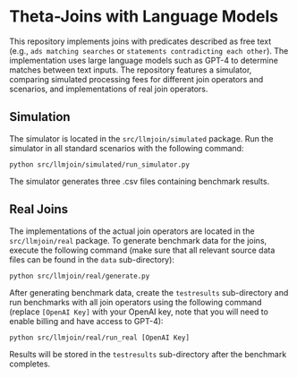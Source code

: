# Theta-Joins with Language Models

This repository implements joins with predicates described as free text (e.g., `ads matching searches` or `statements contradicting each other`). The implementation uses large language models such as GPT-4 to determine matches between text inputs. The repository features a simulator, comparing simulated processing fees for different join operators and scenarios, and implementations of real join operators. 

## Simulation

The simulator is located in the `src/llmjoin/simulated` package. Run the simulator in all standard scenarios with the following command:
```
python src/llmjoin/simulated/run_simulator.py
```
The simulator generates three .csv files containing benchmark results.

## Real Joins

The implementations of the actual join operators are located in the `src/llmjoin/real` package. To generate benchmark data for the joins, execute the following command (make sure that all relevant source data files can be found in the `data` sub-directory):
```
python src/llmjoin/real/generate.py
```
After generating benchmark data, create the `testresults` sub-directory and run benchmarks with all join operators using the following command (replace `[OpenAI Key]` with your OpenAI key, note that you will need to enable billing and have access to GPT-4):
```
python src/llmjoin/real/run_real [OpenAI Key]
```
Results will be stored in the `testresults` sub-directory after the benchmark completes.
